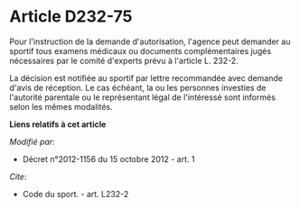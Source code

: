 # Article D232-75

Pour l'instruction de la demande d'autorisation, l'agence peut demander au sportif tous examens médicaux ou documents
complémentaires jugés nécessaires par le comité d'experts prévu à l'article L. 232-2. 

La décision est notifiée au sportif par lettre recommandée avec demande d'avis de réception. Le cas échéant, la ou les
personnes investies de l'autorité parentale ou le représentant légal de l'intéressé sont informés selon les mêmes modalités.

**Liens relatifs à cet article**

_Modifié par_:

  - Décret n°2012-1156 du 15 octobre 2012 - art. 1

_Cite_:

  - Code du sport. - art. L232-2
